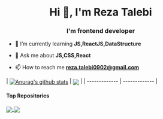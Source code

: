 <h1 align="center">Hi 👋, I'm Reza Talebi</h1>
<h3 align="center">I'm frontend developer</h3>


- 🌱 I’m currently learning **JS,ReactJS,DataStructure**

- 💬 Ask me about **JS,CSS,React**

- 📫 How to reach me **reza.talebi0902@gmail.com**



| <a href="https://github.com/reza-talebii/github-readme-stats"><img align="center" src="https://github-readme-stats.vercel.app/api?username=reza-talebii&show_icons=true&include_all_commits=true&theme=buefy&hide_border=true" alt="Anurag's github stats" /></a> |
<a href="https://github.com/reza-talebii/github-readme-stats"><img align="center" src="https://github-readme-stats.vercel.app/api/top-langs/?username=reza-talebii&layout=compact&theme=buefy&hide_border=true" /></a> |
| ------------- | ------------- |


#### Top Repositories


<a href="https://github.com/reza-talebii/crpyocurrency-app">
  <img align="center" src="https://github-readme-stats.vercel.app/api/pin/?username=reza-talebii&repo=crpyocurrency-app" />
</a>

<a href="https://github.com/reza-talebii/crpyocurrency-app">
  <img align="center" src="https://github-readme-stats.vercel.app/api/pin/?username=reza-talebii&repo=crpyocurrency-app" />

</a>
